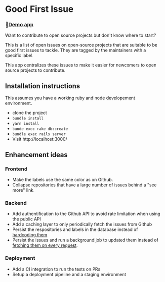 # Good First Issue

### 🚀[Demo app](https://first-issue.herokuapp.com/)

Want to contribute to open source projects but don't know where to start?

This is a list of open issues on open-source projects that are suitable to be good first issues to tackle. They are tagged by the maintainers with a specific label.

This app centralizes these issues to make it easier for newcomers to open source projects to contribute.

## Installation instructions
This assumes you have a working ruby and node developement environment.

- clone the project
- `bundle install`
- `yarn install`
- `bunde exec rake db:create`
- `bundle exec rails server`
- Visit http://localhost:3000/

## Enhancement ideas
### Frontend
- Make the labels use the same color as on Github.
- Collapse repositories that have a large number of issues behind a "see more" link.

### Backend
- Add authentification to the Github API to avoid rate limitation when using the public API
- Add a caching layer to only periodically fetch the issues from Github
- Persist the respositories and labels in the database instead of [hardcoding them](https://github.com/yboulkaid/first_issue/blob/ce64b7ce0b1f50ea4904a15e7f707bdeec041b60/app/models/github/repositories.rb#L3-L9)
- Persist the issues and run a background job to updated them instead of [fetching them on every request](https://github.com/yboulkaid/first_issue/blob/ce64b7ce0b1f50ea4904a15e7f707bdeec041b60/app/models/github/repository.rb#L9-L11).

### Deployment
- Add a CI integration to run the tests on PRs
- Setup a deployment pipeline and a staging environment

